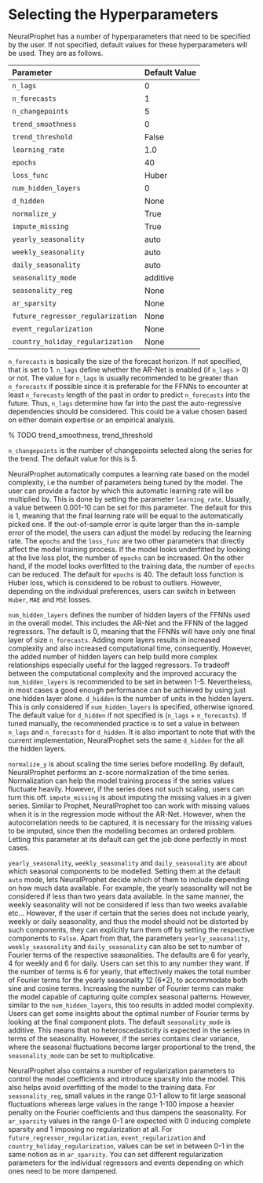 # Selecting the Hyperparameters

NeuralProphet has a number of hyperparameters that need to be specified by the user.
If not specified, default values for these hyperparameters will be used. They
are as follows.

| Parameter     | Default Value  |
|:----------|:--------------------|
| `n_lags`   | 0 |
| `n_forecasts`   | 1 |
| `n_changepoints`   | 5 |
| `trend_smoothness`   | 0 |
| `trend_threshold`   | False |
| `learning_rate`   | 1.0 |
| `epochs`   | 40 |
| `loss_func`   | Huber |
| `num_hidden_layers`   | 0 |
| `d_hidden`   | None |
| `normalize_y`   | True |
| `impute_missing`   | True |
| `yearly_seasonality`   | auto |
| `weekly_seasonality`   | auto |
| `daily_seasonality`   | auto |
| `seasonality_mode`   | additive |
| `seasonality_reg`   | None |
| `ar_sparsity`   | None |
| `future_regressor_regularization`   | None |
| `event_regularization`   | None |
| `country_holiday_regularization`   | None |


`n_forecasts` is basically the size of the forecast horizon. If not specified,
that is set to 1. `n_lags` define whether the AR-Net is enabled (if `n_lags` > 0) or not.
The value for `n_lags` is usually recommended to be greater than `n_forecasts` if possible
since it is preferable for the FFNNs to encounter at least `n_forecasts` length of the past
in order to predict `n_forecasts` into the future. Thus, `n_lags` determine how far into the 
past the auto-regressive dependencies should be considered. This could be a value chosen based
on either domain expertise or an empirical analysis.  

% TODO trend_smoothness, trend_threshold

`n_changepoints` is the number of changepoints selected along the series for the trend. The default
value for this is 5.

NeuralProphet automatically computes a learning rate based on the model complexity, i.e the number of 
parameters being tuned by the model. The user can provide a factor by which this automatic learning rate
will be multiplied by. This is done by setting the parameter `learning_rate`. Usually, a value between 0.001-10 can
be set for this parameter. The default for this is 1, meaning that the final learning rate will be equal to the
automatically picked one. If the out-of-sample error is quite larger than the in-sample error of the model, 
the users can adjust the model by reducing the learning rate. The `epochs` and the `loss_func` are two other parameters 
that directly affect the model training process. If the model looks underfitted by looking at the live loss plot, 
the number of `epochs` can be increased. On the other hand, if the model looks overfitted to the training data, the
number of `epochs` can be reduced. The default for `epochs` is 40. The default loss function is Huber loss, which is 
considered to be robust to outliers. However, depending on the individual preferences, users can switch in between 
`Huber`, `MAE` and `MSE` losses. 


`num_hidden_layers` defines the number of hidden layers of the FFNNs used in the overall model. This includes the
AR-Net and the FFNN of the lagged regressors. The default is 0, meaning that the FFNNs will have only one final layer
of size `n_forecasts`. Adding more layers results in increased complexity and also increased computational time, consequently.
However, the added number of hidden layers can help build more complex relationships especially useful for the lagged 
regressors. To tradeoff between the computational complexity and the improved accuracy the `num_hidden_layers` is recommended
to be set in between 1-5. Nevertheless, in most cases a good enough performance can be achieved by using just one hidden layer alone.
`d_hidden` is the number of units in the hidden layers. This is only considered if `num_hidden_layers` is specified, 
otherwise ignored. The default value for `d_hidden` if not specified is (`n_lags` + `n_forecasts`). If tuned manually, the recommended
practice is to set a value in between `n_lags` and `n_forecasts` for `d_hidden`. It is also important to note that with the current
implementation, NeuralProphet sets the same `d_hidden` for the all the hidden layers.

`normalize_y` is about scaling the time series before modelling. By default, NeuralProphet performs an z-score normalization of the
time series. Normalization can help the model training process if the series values fluctuate heavily. However, if the series does 
not such scaling, users can turn this off. `impute_missing` is about imputing the missing values in a given series. Similar to Prophet,
NeuralProphet too can work with missing values when it is in the regression mode without the AR-Net. However, when the autocorrelation
needs to be captured, it is necessary for the missing values to be imputed, since then the modelling becomes an ordered problem. Letting this 
parameter at its default can get the job done perfectly in most cases.

`yearly_seasonality`, `weekly_seasonality` and `daily_seasonality` are about which seasonal components to be modelled. Setting them at the default
`auto` mode, lets NeuralProphet decide which of them to include depending on how much data available. For example, the yearly seasonality will not
be considered if less than two years data available. In the same manner, the weekly seasonality will not be considered if less than two weeks available 
etc... However, if the user if certain that the series does not include yearly, weekly or daily seasonality, and thus the model should not be
distorted by such components, they can explicitly turn them off by setting the respective components to `False`. Apart from that, the parameters
`yearly_seasonality`, `weekly_seasonality` and `daily_seasonality` can also be set to number of Fourier terms of the respective seasonalities. 
The defaults are 6 for yearly, 4 for weekly and 6 for daily. Users can set this to any number they want. If the number of terms is 6 for yearly, that
effectively makes the total number of Fourier terms for the yearly seasonality 12 (6*2), to accommodate both sine and cosine terms.
Increasing the number of Fourier terms can make the model capable of capturing quite complex seasonal patterns. However, similar to the `num_hidden_layers`,
this too results in added model complexity. Users can get some insights about the optimal number of Fourier terms by looking at the final component
plots. The default `seasonality_mode` is additive. This means that no heteroscedasticity is expected in the series in terms of the seasonality. 
However, if the series contains clear variance, where the seasonal fluctuations become larger proportional to the trend, the `seasonality_mode`
can be set to multiplicative.

NeuralProphet also contains a number of regularization parameters to control the model coefficients and introduce sparsity into the model. This also
helps avoid overfitting of the model to the training data. For `seasonality_reg`, small values in the range 0.1-1 allow to fit large seasonal 
fluctuations whereas large values in the range 1-100 impose a heavier penalty on the Fourier coefficients and thus dampens the seasonality. 
For `ar_sparsity` values in the range 0-1 are expected with 0 inducing complete sparsity and 1 imposing no regularization at all. For 
`future_regressor_regularization`, `event_regularization` and `country_holiday_regularization`, values can be set in between 0-1 in the same notion
as in `ar_sparsity`. You can set different regularization parameters for the individual regressors and events depending on which ones need to be more
dampened.